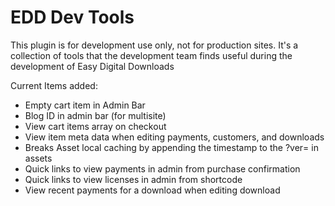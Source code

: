 # EDD Dev Tools

This plugin is for development use only, not for production sites. It's a collection of tools that the development team finds useful during the development of Easy Digital Downloads

Current Items added:

- Empty cart item in Admin Bar
- Blog ID in admin bar (for multisite)
- View cart items array on checkout
- View item meta data when editing payments, customers, and downloads
- Breaks Asset local caching by appending the timestamp to the ?ver= in assets
- Quick links to view payments in admin from purchase confirmation
- Quick links to view licenses in admin from shortcode
- View recent payments for a download when editing download

